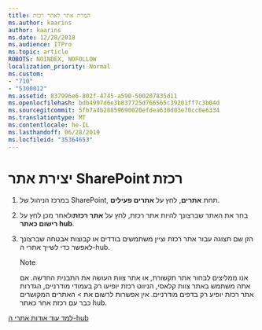 ```yaml
---
title: המרת אתר לאתר רכזת
ms.author: kaarins
author: kaarins
ms.date: 12/28/2018
ms.audience: ITPro
ms.topic: article
ROBOTS: NOINDEX, NOFOLLOW
localization_priority: Normal
ms.custom:
- "710"
- "5300012"
ms.assetid: 837996e6-802f-4745-a590-500207835d11
ms.openlocfilehash: bdb4997d6e3b837725d766565c39201ff7c3b04d
ms.sourcegitcommit: 5fb7a4b28859690020efdea630d03e70cc0e6334
ms.translationtype: MT
ms.contentlocale: he-IL
ms.lasthandoff: 06/28/2019
ms.locfileid: "35364653"
---
```

# <a name="create-a-sharepoint-hub-site"></a>יצירת אתר SharePoint רכזת

1. במרכז הניהול של SharePoint, תחת **אתרים**, לחץ על **אתרים פעילים**.

2. בחר את האתר שברצונך להיות אתר רכזת, לחץ על **אתר רכזת**ולאחר מכן לחץ על **רישום כאתר hub**.

3. הזן שם תצוגה עבור אתר רכזת וציין משתמשים בודדים או קבוצות אבטחה שברצונך לאפשר כדי לשייך אתרי ה-hub.

    > [!NOTE]
    >  אנו ממליצים לבחור אתר תקשורת, או אתר צוות העושה את התבנית החדשה. אם אתה משתמש באתר צוות קלאסי, הניווט רכזת יופיעו רק בעמודי מודרניים, הגדרות אתר רכזת יופיע רק בדפים מודרניים. אין אפשרות לרשום את > האתרים המקושרים כבר עם רכזת אחר כאתר hub.
  
[למד עוד אודות אתרי ה-hub](https://go.microsoft.com/fwlink/?linkid=869149)
  